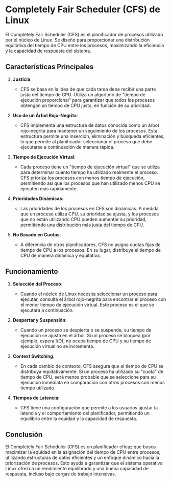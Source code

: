 # Completely Fair Scheduler (CFS) de Linux

El Completely Fair Scheduler (CFS) es el planificador de procesos utilizado por el núcleo de Linux. Se diseñó para proporcionar una distribución equitativa del tiempo de CPU entre los procesos, maximizando la eficiencia y la capacidad de respuesta del sistema.

## Características Principales

1. **Justicia**:
   - CFS se basa en la idea de que cada tarea debe recibir una parte justa del tiempo de CPU. Utiliza un algoritmo de "tiempo de ejecución proporcional" para garantizar que todos los procesos obtengan un tiempo de CPU justo, en función de su prioridad.

2. **Uso de un Árbol Rojo-Negrita**:
   - CFS implementa una estructura de datos conocida como un árbol rojo-negrita para mantener un seguimiento de los procesos. Esta estructura permite una inserción, eliminación y búsqueda eficientes, lo que permite al planificador seleccionar el proceso que debe ejecutarse a continuación de manera rápida.

3. **Tiempo de Ejecución Virtual**:
   - Cada proceso tiene un "tiempo de ejecución virtual" que se utiliza para determinar cuánto tiempo ha utilizado realmente el proceso. CFS prioriza los procesos con menos tiempo de ejecución, permitiendo así que los procesos que han utilizado menos CPU se ejecuten más rápidamente.

4. **Prioridades Dinámicas**:
   - Las prioridades de los procesos en CFS son dinámicas. A medida que un proceso utiliza CPU, su prioridad se ajusta, y los procesos que no están utilizando CPU pueden aumentar su prioridad, permitiendo una distribución más justa del tiempo de CPU.

5. **No Basado en Cuotas**:
   - A diferencia de otros planificadores, CFS no asigna cuotas fijas de tiempo de CPU a los procesos. En su lugar, distribuye el tiempo de CPU de manera dinámica y equitativa.

## Funcionamiento

1. **Selección del Proceso**:
   - Cuando el núcleo de Linux necesita seleccionar un proceso para ejecutar, consulta el árbol rojo-negrita para encontrar el proceso con el menor tiempo de ejecución virtual. Este proceso es el que se ejecutará a continuación.

2. **Despertar y Suspensión**:
   - Cuando un proceso se despierta o se suspende, su tiempo de ejecución se ajusta en el árbol. Si un proceso se bloquea (por ejemplo, espera I/O), no ocupa tiempo de CPU y su tiempo de ejecución virtual no se incrementa.

3. **Context Switching**:
   - En cada cambio de contexto, CFS asegura que el tiempo de CPU se distribuya equitativamente. Si un proceso ha utilizado su "cuota" de tiempo de CPU, será menos probable que se seleccione para su ejecución inmediata en comparación con otros procesos con menos tiempo utilizado.

4. **Tiempos de Latencia**:
   - CFS tiene una configuración que permite a los usuarios ajustar la latencia y el comportamiento del planificador, permitiendo un equilibrio entre la equidad y la capacidad de respuesta.

## Conclusión

El Completely Fair Scheduler (CFS) es un planificador eficaz que busca maximizar la equidad en la asignación del tiempo de CPU entre procesos, utilizando estructuras de datos eficientes y un enfoque dinámico hacia la priorización de procesos. Esto ayuda a garantizar que el sistema operativo Linux ofrezca un rendimiento equilibrado y una buena capacidad de respuesta, incluso bajo cargas de trabajo intensivas.
